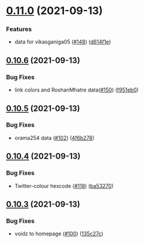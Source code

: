 # [0.11.0](https://github.com/EddieHubCommunity/LinkFree/compare/v0.10.6...v0.11.0) (2021-09-13)


### Features

* data for vikasganiga05 ([#148](https://github.com/EddieHubCommunity/LinkFree/issues/148)) ([d614f1e](https://github.com/EddieHubCommunity/LinkFree/commit/d614f1e8da58df1a468531820b3cf70be1231ace))



## [0.10.6](https://github.com/EddieHubCommunity/LinkFree/compare/v0.10.5...v0.10.6) (2021-09-13)


### Bug Fixes

* link colors and RoshanMhatre data([#150](https://github.com/EddieHubCommunity/LinkFree/issues/150)) ([f951eb0](https://github.com/EddieHubCommunity/LinkFree/commit/f951eb0315713a13fb8aa428efae7e234612ebcb))



## [0.10.5](https://github.com/EddieHubCommunity/LinkFree/compare/v0.10.4...v0.10.5) (2021-09-13)


### Bug Fixes

* orama254 data ([#102](https://github.com/EddieHubCommunity/LinkFree/issues/102)) ([4f6b278](https://github.com/EddieHubCommunity/LinkFree/commit/4f6b278b46c8f6bef3e2e83bfcd88ca68cfdd70c))



## [0.10.4](https://github.com/EddieHubCommunity/LinkFree/compare/v0.10.3...v0.10.4) (2021-09-13)


### Bug Fixes

* Twitter-colour hexcode ([#118](https://github.com/EddieHubCommunity/LinkFree/issues/118)) ([ba53270](https://github.com/EddieHubCommunity/LinkFree/commit/ba53270862948bef498e9d99ca67478a0ce86434))



## [0.10.3](https://github.com/EddieHubCommunity/LinkFree/compare/v0.10.2...v0.10.3) (2021-09-13)


### Bug Fixes

* voidz to homepage ([#100](https://github.com/EddieHubCommunity/LinkFree/issues/100)) ([135c27c](https://github.com/EddieHubCommunity/LinkFree/commit/135c27cf34aa9f4c00cb3b18d9aecb5eb65c9936))



